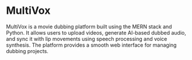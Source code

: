 # MultiVox
MultiVox is a movie dubbing platform built using the MERN stack and Python. It allows users to upload videos, generate AI-based dubbed audio, and sync it with lip movements using speech processing and voice synthesis. The platform provides a smooth web interface for managing dubbing projects.

